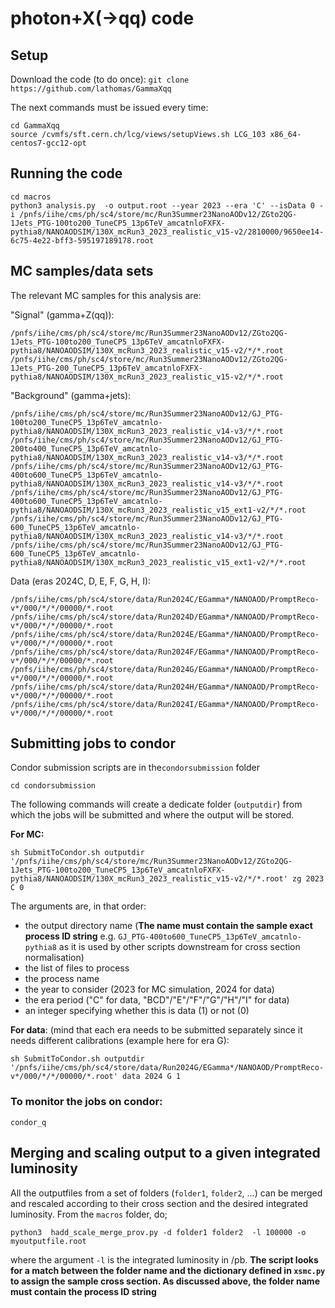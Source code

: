 # photon+X(->qq) code

## Setup
Download the code (to do once): 
`git clone https://github.com/lathomas/GammaXqq`

The next commands must be issued every time:
```
cd GammaXqq 
source /cvmfs/sft.cern.ch/lcg/views/setupViews.sh LCG_103 x86_64-centos7-gcc12-opt
```

## Running the code
```
cd macros 
python3 analysis.py  -o output.root --year 2023 --era 'C' --isData 0 -i /pnfs/iihe/cms/ph/sc4/store/mc/Run3Summer23NanoAODv12/ZGto2QG-1Jets_PTG-100to200_TuneCP5_13p6TeV_amcatnloFXFX-pythia8/NANOAODSIM/130X_mcRun3_2023_realistic_v15-v2/2810000/9650ee14-6c75-4e22-bff3-595197189178.root
```

## MC samples/data sets

The relevant MC samples for this analysis are: 

"Signal" (gamma+Z(qq)):
```
/pnfs/iihe/cms/ph/sc4/store/mc/Run3Summer23NanoAODv12/ZGto2QG-1Jets_PTG-100to200_TuneCP5_13p6TeV_amcatnloFXFX-pythia8/NANOAODSIM/130X_mcRun3_2023_realistic_v15-v2/*/*.root
/pnfs/iihe/cms/ph/sc4/store/mc/Run3Summer23NanoAODv12/ZGto2QG-1Jets_PTG-200_TuneCP5_13p6TeV_amcatnloFXFX-pythia8/NANOAODSIM/130X_mcRun3_2023_realistic_v15-v2/*/*.root
```
"Background" (gamma+jets):
```
/pnfs/iihe/cms/ph/sc4/store/mc/Run3Summer23NanoAODv12/GJ_PTG-100to200_TuneCP5_13p6TeV_amcatnlo-pythia8/NANOAODSIM/130X_mcRun3_2023_realistic_v14-v3/*/*.root
/pnfs/iihe/cms/ph/sc4/store/mc/Run3Summer23NanoAODv12/GJ_PTG-200to400_TuneCP5_13p6TeV_amcatnlo-pythia8/NANOAODSIM/130X_mcRun3_2023_realistic_v14-v3/*/*.root
/pnfs/iihe/cms/ph/sc4/store/mc/Run3Summer23NanoAODv12/GJ_PTG-400to600_TuneCP5_13p6TeV_amcatnlo-pythia8/NANOAODSIM/130X_mcRun3_2023_realistic_v14-v3/*/*.root
/pnfs/iihe/cms/ph/sc4/store/mc/Run3Summer23NanoAODv12/GJ_PTG-400to600_TuneCP5_13p6TeV_amcatnlo-pythia8/NANOAODSIM/130X_mcRun3_2023_realistic_v15_ext1-v2/*/*.root
/pnfs/iihe/cms/ph/sc4/store/mc/Run3Summer23NanoAODv12/GJ_PTG-600_TuneCP5_13p6TeV_amcatnlo-pythia8/NANOAODSIM/130X_mcRun3_2023_realistic_v14-v3/*/*.root
/pnfs/iihe/cms/ph/sc4/store/mc/Run3Summer23NanoAODv12/GJ_PTG-600_TuneCP5_13p6TeV_amcatnlo-pythia8/NANOAODSIM/130X_mcRun3_2023_realistic_v15_ext1-v2/*/*.root
``` 

Data (eras 2024C, D, E, F, G, H, I): 
```
/pnfs/iihe/cms/ph/sc4/store/data/Run2024C/EGamma*/NANOAOD/PromptReco-v*/000/*/*/00000/*.root
/pnfs/iihe/cms/ph/sc4/store/data/Run2024D/EGamma*/NANOAOD/PromptReco-v*/000/*/*/00000/*.root
/pnfs/iihe/cms/ph/sc4/store/data/Run2024E/EGamma*/NANOAOD/PromptReco-v*/000/*/*/00000/*.root
/pnfs/iihe/cms/ph/sc4/store/data/Run2024F/EGamma*/NANOAOD/PromptReco-v*/000/*/*/00000/*.root
/pnfs/iihe/cms/ph/sc4/store/data/Run2024G/EGamma*/NANOAOD/PromptReco-v*/000/*/*/00000/*.root
/pnfs/iihe/cms/ph/sc4/store/data/Run2024H/EGamma*/NANOAOD/PromptReco-v*/000/*/*/00000/*.root
/pnfs/iihe/cms/ph/sc4/store/data/Run2024I/EGamma*/NANOAOD/PromptReco-v*/000/*/*/00000/*.root
``` 

## Submitting jobs to condor
Condor submission scripts are in the`condorsubmission` folder
```
cd condorsubmission
```
The following commands will create a dedicate folder (`outputdir`) from which the jobs will be submitted and where the output will be stored. 

**For MC:** 
```
sh SubmitToCondor.sh outputdir '/pnfs/iihe/cms/ph/sc4/store/mc/Run3Summer23NanoAODv12/ZGto2QG-1Jets_PTG-100to200_TuneCP5_13p6TeV_amcatnloFXFX-pythia8/NANOAODSIM/130X_mcRun3_2023_realistic_v15-v2/*/*.root' zg 2023 C 0 
```
The arguments are, in that order:
- the output directory name (**The name must contain the sample exact process ID string** e.g. `GJ_PTG-400to600_TuneCP5_13p6TeV_amcatnlo-pythia8` as it is used by other scripts downstream for cross section normalisation)
- the list of files to process
- the process name
- the year to consider (2023 for MC simulation, 2024 for data)
- the era period ("C" for data, "BCD"/"E"/"F"/"G"/"H"/"I" for data) 
- an integer specifying whether this is data (1) or not (0) 


**For data**:
(mind that each era needs to be submitted separately since it needs different calibrations (example here for era G): 
```
sh SubmitToCondor.sh outputdir '/pnfs/iihe/cms/ph/sc4/store/data/Run2024G/EGamma*/NANOAOD/PromptReco-v*/000/*/*/00000/*.root' data 2024 G 1
```

### To monitor the jobs on condor:
```
condor_q
```


## Merging and scaling output to a given integrated luminosity
All the outputfiles from a set of folders (`folder1`, `folder2`, ...) can be merged and rescaled according to their cross section and the desired integrated luminosity. From the `macros` folder, do; 
```
python3  hadd_scale_merge_prov.py -d folder1 folder2  -l 100000 -o  myoutputfile.root
```
where the argument `-l` is the integrated luminosity in /pb. 
**The script looks for a match between the folder name and the dictionary defined in `xsmc.py` to assign the sample cross section. As discussed above, the folder name must contain the process ID string** 
